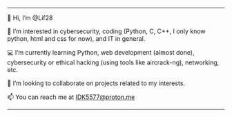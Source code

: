 --------------------------------------------------------------------------------------------------------------------------------------------------
👋 Hi, I’m @Lif28

👀 I’m interested in cybersecurity, coding (Python, C, C++, I only know python, html and css for now), and IT in general.

💻 I’m currently learning Python, web development (almost done), cybersecurity or ethical hacking (using tools like aircrack-ng), networking, etc.

👥 I’m looking to collaborate on projects related to my interests.

📫 You can reach me at IDK5577@proton.me

--------------------------------------------------------------------------------------------------------------------------------------------------
